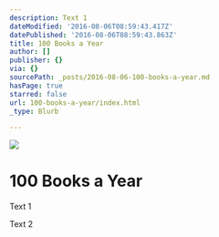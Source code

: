 ```yaml
---
description: Text 1
dateModified: '2016-08-06T08:59:43.417Z'
datePublished: '2016-08-06T08:59:43.863Z'
title: 100 Books a Year
author: []
publisher: {}
via: {}
sourcePath: _posts/2016-08-06-100-books-a-year.md
hasPage: true
starred: false
url: 100-books-a-year/index.html
_type: Blurb

---
```

![](https://the-grid-user-content.s3-us-west-2.amazonaws.com/118c1125-63eb-491c-98d0-7cb0ea276544.jpg)

# 100 Books a Year

Text 1

Text 2